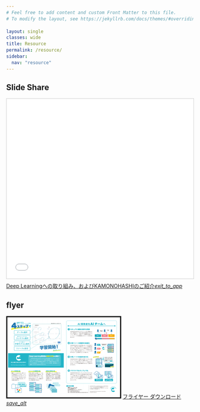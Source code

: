 ```yaml
---
# Feel free to add content and custom Front Matter to this file.
# To modify the layout, see https://jekyllrb.com/docs/themes/#overriding-theme-defaults

layout: single
classes: wide
title: Resource
permalink: /resource/
sidebar:
  nav: "resource"
---
```


## Slide Share
<iframe src="//www.slideshare.net/slideshow/embed_code/key/1llaUlnqU0LCNO" width="595" height="485" frameborder="0" marginwidth="0" marginheight="0" scrolling="no" style="border:1px solid #CCC; border-width:1px; margin-bottom:5px; max-width: 100%;" allowfullscreen> </iframe><a href="//www.slideshare.net/Kamonohashi/deep-learningkamonohashi-147863128" title="Deep Learningへの取り組み、およびKAMONOHASHIのご紹介" target="_blank">Deep Learningへの取り組み、およびKAMONOHASHIのご紹介<i class="material-icons blue">exit_to_app</i></a>

## flyer
<img src="/assets/images/kamonohashi_flyer_thumbnail.png" alt="">  
<a href="/assets/kamonohashi_flyer.pdf">フライヤー ダウンロード<i class="material-icons blue">save_alt</i></a>

<!-- ## logo
KAMONOHASHIのロゴデータをDLできるようにしたいです。  
※データ内容やCCの確認が必要。  
※pngだけか、epsもいれるか

## illust
かもっちのイラスト素材置き場を作りたいです。  
※データ内容やCCの確認が必要。  
※画像サイズや解像度はどの用途を前提とするか確認  -->
